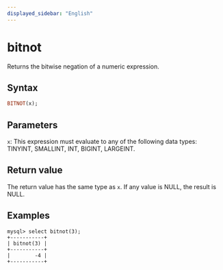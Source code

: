 ```yaml
---
displayed_sidebar: "English"
---
```


# bitnot



Returns the bitwise negation of a numeric expression.

## Syntax

```Haskell
BITNOT(x);
```

## Parameters

`x`: This expression must evaluate to any of the following data types: TINYINT, SMALLINT, INT, BIGINT, LARGEINT.

## Return value

The return value has the same type as `x`. If any value is NULL, the result is NULL.

## Examples

```Plain Text
mysql> select bitnot(3);
+-----------+
| bitnot(3) |
+-----------+
|        -4 |
+-----------+
```
